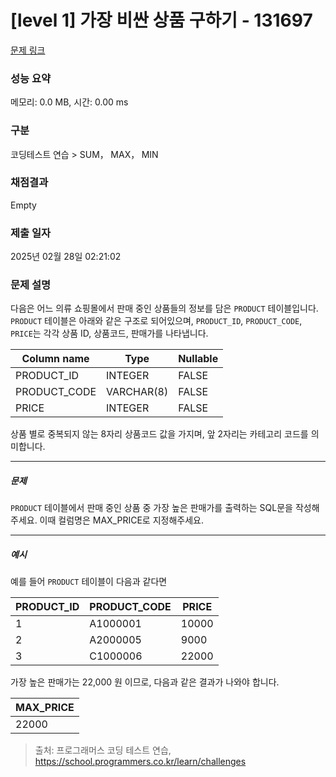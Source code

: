 # [level 1] 가장 비싼 상품 구하기 - 131697 

[문제 링크](https://school.programmers.co.kr/learn/courses/30/lessons/131697) 

### 성능 요약

메모리: 0.0 MB, 시간: 0.00 ms

### 구분

코딩테스트 연습 > SUM， MAX， MIN

### 채점결과

Empty

### 제출 일자

2025년 02월 28일 02:21:02

### 문제 설명

<p>다음은 어느 의류 쇼핑몰에서 판매 중인 상품들의 정보를 담은 <code>PRODUCT</code> 테이블입니다. <code>PRODUCT</code> 테이블은 아래와 같은 구조로 되어있으며, <code>PRODUCT_ID</code>, <code>PRODUCT_CODE</code>, <code>PRICE</code>는 각각 상품 ID, 상품코드, 판매가를 나타냅니다.</p>
<table class="table">
        <thead><tr>
<th>Column name</th>
<th>Type</th>
<th>Nullable</th>
</tr>
</thead>
        <tbody><tr>
<td>PRODUCT_ID</td>
<td>INTEGER</td>
<td>FALSE</td>
</tr>
<tr>
<td>PRODUCT_CODE</td>
<td>VARCHAR(8)</td>
<td>FALSE</td>
</tr>
<tr>
<td>PRICE</td>
<td>INTEGER</td>
<td>FALSE</td>
</tr>
</tbody>
      </table>
<p>상품 별로 중복되지 않는 8자리 상품코드 값을 가지며, 앞 2자리는 카테고리 코드를 의미합니다.</p>

<hr>

<h5>문제</h5>

<p><code>PRODUCT</code> 테이블에서 판매 중인 상품 중 가장 높은 판매가를 출력하는 SQL문을 작성해주세요. 이때 컬럼명은 MAX_PRICE로 지정해주세요.</p>

<hr>

<h5>예시</h5>

<p>예를 들어 <code>PRODUCT</code> 테이블이 다음과 같다면</p>
<table class="table">
        <thead><tr>
<th>PRODUCT_ID</th>
<th>PRODUCT_CODE</th>
<th>PRICE</th>
</tr>
</thead>
        <tbody><tr>
<td>1</td>
<td>A1000001</td>
<td>10000</td>
</tr>
<tr>
<td>2</td>
<td>A2000005</td>
<td>9000</td>
</tr>
<tr>
<td>3</td>
<td>C1000006</td>
<td>22000</td>
</tr>
</tbody>
      </table>
<p>가장 높은 판매가는 22,000 원 이므로, 다음과 같은 결과가 나와야 합니다.</p>
<table class="table">
        <thead><tr>
<th>MAX_PRICE</th>
</tr>
</thead>
        <tbody><tr>
<td>22000</td>
</tr>
</tbody>
      </table>

> 출처: 프로그래머스 코딩 테스트 연습, https://school.programmers.co.kr/learn/challenges